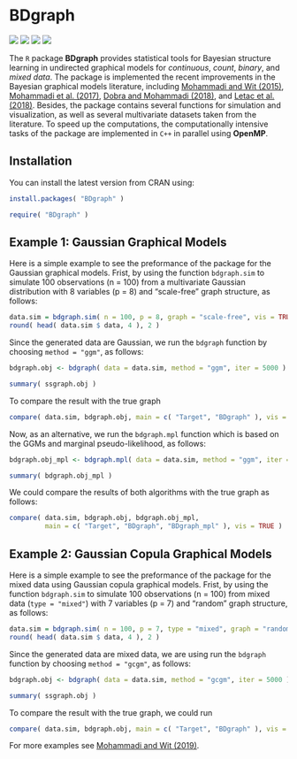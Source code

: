 # **BDgraph** 
  
![](https://www.r-pkg.org/badges/version/BDgraph) ![](https://www.r-pkg.org/badges/last-release/BDgraph) ![](https://cranlogs.r-pkg.org/badges/BDgraph) 
![](https://cranlogs.r-pkg.org/badges/grand-total/BDgraph) 


The `R` package **BDgraph** provides statistical tools for Bayesian structure learning in undirected graphical models for *continuous*, *count*, *binary*, and *mixed data*. The package is implemented the recent improvements in the Bayesian graphical models literature, including [Mohammadi and Wit (2015)](https://projecteuclid.org/euclid.ba/1422468425), [Mohammadi et al. (2017)](https://rss.onlinelibrary.wiley.com/doi/full/10.1111/rssc.12171), [Dobra and Mohammadi (2018)](https://projecteuclid.org/euclid.aoas/1532743478), and [Letac et al. (2018)](https://arxiv.org/abs/1706.04416). Besides, the package contains several functions for simulation and visualization, as well as several multivariate datasets taken from the literature. To speed up the computations, the computationally intensive tasks of the package are implemented in `C++` in parallel using **OpenMP**.

## Installation

You can install the latest version from CRAN using:

``` r
install.packages( "BDgraph" )
```

``` r
require( "BDgraph" )
```

## Example 1: Gaussian Graphical Models

Here is a simple example to see the preformance of the package for the Gaussian graphical models. Frist, by using the function `bdgraph.sim` to simulate 100 observations (n = 100) from a multivariate
Gaussian distribution with 8 variables (p = 8) and “scale-free” graph structure, as follows:

``` r
data.sim = bdgraph.sim( n = 100, p = 8, graph = "scale-free", vis = TRUE )
round( head( data.sim $ data, 4 ), 2 )
```

Since the generated data are Gaussian, we run the `bdgraph` function by choosing `method = "ggm"`, as follows:

``` r
bdgraph.obj <- bdgraph( data = data.sim, method = "ggm", iter = 5000 )

summary( ssgraph.obj )
```

To compare the result with the true graph

``` r
compare( data.sim, bdgraph.obj, main = c( "Target", "BDgraph" ), vis = TRUE )
```

Now, as an alternative, we run the `bdgraph.mpl` function which is based on the GGMs and marginal pseudo-likelihood, as follows:

``` r
bdgraph.obj_mpl <- bdgraph.mpl( data = data.sim, method = "ggm", iter = 5000 )

summary( bdgraph.obj_mpl )
```

We could compare the results of both algorithms with the true graph as follows:

``` r
compare( data.sim, bdgraph.obj, bdgraph.obj_mpl, 
         main = c( "Target", "BDgraph", "BDgraph_mpl" ), vis = TRUE )
```

## Example 2: Gaussian Copula Graphical Models

Here is a simple example to see the preformance of the package for the mixed data using Gaussian copula graphical models. Frist, by using the function `bdgraph.sim` to simulate 100 observations (n = 100) from mixed data (`type = "mixed"`) with 7 variables (p = 7) and “random” graph structure, as follows:

``` r
data.sim = bdgraph.sim( n = 100, p = 7, type = "mixed", graph = "random", vis = TRUE )
round( head( data.sim $ data, 4 ), 2 )
```

Since the generated data are mixed data, we are using  run the `bdgraph` function by choosing `method = "gcgm"`, as follows:

``` r
bdgraph.obj <- bdgraph( data = data.sim, method = "gcgm", iter = 5000 )

summary( ssgraph.obj )
```

To compare the result with the true graph, we could run

``` r
compare( data.sim, bdgraph.obj, main = c( "Target", "BDgraph" ), vis = TRUE )
```

For more examples see [Mohammadi and Wit (2019)](https://www.jstatsoft.org/article/view/v089i03).



